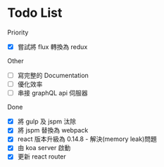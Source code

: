 Todo List
=========

Priority
* [x] 嘗試將 flux 轉換為 redux

Other
* [ ] 寫完整的 Documentation
* [ ] 優化效率
* [ ] 串接 graphQL api 伺服器

Done
* [x] 將 gulp 及 jspm 汰除
* [x] 將 jspm 替換為 webpack
* [x] react 版本升級為 0.14.8 - 解決(memory leak)問題
* [x] 由 koa server 啟動
* [x] 更新 react router
